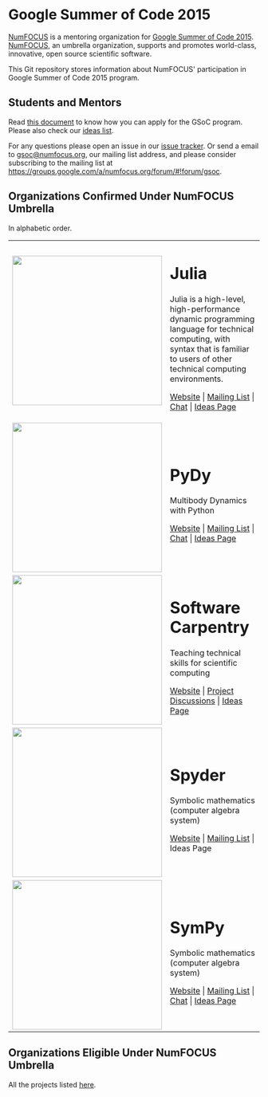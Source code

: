 # Google Summer of Code 2015

[NumFOCUS][] is a mentoring organization for [Google Summer
of Code 2015][GSoC]. [NumFOCUS][], an umbrella organization, supports and
promotes world-class, innovative, open source scientific software.

This Git repository stores information about NumFOCUS' participation in
Google Summer of Code 2015 program.

## Students and Mentors

Read [this document][CONTRIBUTING] to know how you can apply for the
GSoC program. Please also check our [ideas list][IL].

For any questions please open an issue in our [issue tracker][issues].
Or send a email to gsoc@numfocus.org, our mailing list address, and
please consider subscribing to the mailing list at
https://groups.google.com/a/numfocus.org/forum/#!forum/gsoc.

## Organizations Confirmed Under NumFOCUS Umbrella

In alphabetic order.

<table>

  <tr>
    <td>
      <img width="300px" src="https://camo.githubusercontent.com/e1ae5c7f6fe275a50134d5889a68f0acdd09ada8/687474703a2f2f6a756c69616c616e672e6f72672f696d616765732f6c6f676f5f68697265732e706e67"/>
    </td>
    <td>
       <h1>Julia</h1>
       <p>Julia is a high-level, high-performance dynamic programming language
         for technical computing, with syntax that is familiar to users of
         other technical computing environments.</p>
       <p>
         <a href="http://julialang.org">Website</a> | <a href="https://groups.google.com/forum/?fromgroups=#!forum/julia-dev">Mailing List</a> | <a href="http://webchat.freenode.net/?channels=julia">Chat</a> | <a href="https://github.com/numfocus/gsoc/blob/master/2015/ideas-list-julia.md">Ideas Page</a>
       </p>
    </td>
  </tr>

  <tr>
    <td>
      <img width="300px" src="http://www.pydy.org/_static/logo.svg">
    </td>
    <td>
       <h1>PyDy</h1>
       <p>Multibody Dynamics with Python</p>
       <p>
         <a href="http://www.pydy.org/">Website</a> | <a href="https://groups.google.com/d/forum/pydy">Mailing List</a> | <a href="https://gitter.im/pydy/pydy">Chat</a> | <a href="https://github.com/pydy/pydy/wiki/GSoC-2015-Ideas">Ideas Page</a>
       </p>
    </td>
  </tr>


  <tr>
    <td>
      <img width="300px" src="http://software-carpentry.org/img/software-carpentry-banner.png" />
    </td>
    <td>
       <h1>Software Carpentry</h1>
       <p>Teaching technical skills for scientific computing</p>
       <p>
         <a href="http://software-carpenpy.org">Website</a> | <a href="https://github.com/numfocus/gsoc/issues">Project Discussions</a> | <a href="https://github.com/numfocus/gsoc/blob/master/2015/ideas-list-swc.md">Ideas Page</a>
       </p>
    </td>
  </tr>

  <tr>
    <td>
      <img width="300px"
      src="http://spyderlib.googlecode.com/files/banner.png">
    </td>
    <td>
       <h1>Spyder</h1>
       <p>Symbolic mathematics (computer algebra system)</p>
       <p>
         <a href="http://spyder-ide.blogspot.com">Website</a> | <a href="http://groups.google.com/group/spyderlib">Mailing List</a> | Ideas Page
       </p>
    </td>
  </tr>

  <tr>
    <td>
      <img width="300px" src="http://www.sympy.org/static/images/logo.png">
    </td>
    <td>
       <h1>SymPy</h1>
       <p>Symbolic mathematics (computer algebra system)</p>
       <p>
         <a href="http://sympy.org">Website</a> | <a href="https://groups.google.com/d/forum/sympy">Mailing List</a> | <a href="https://gitter.im/sympy/sympy">Chat</a> | <a href="https://github.com/sympy/sympy/wiki/GSoC-2015-Ideas">Ideas Page</a>
       </p>
    </td>
  </tr>

</table>

## Organizations Eligible Under NumFOCUS Umbrella

All the projects listed [here][NumFOCUS-Projects].

[AstroPy]: http://www.astropy.org/
[CONTRIBUTING]: CONTRIBUTING.md
[Cython]: http://cython.org/
[DataCarpentry]: http://datacarpentry.org/
[GSoC]: https://www.google-melange.com/gsoc/homepage/google/gsoc2015
[IL]: 2015/ideas-list.md
[IPython]: http://ipython.org/
[Julia]: http://julialang.org/
[Matplotlib]: http://matplotlib.sourceforge.net/
[NumFOCUS-Projects]: http://numfocus.org/projects/index.html
[NumFOCUS]: http://numfocus.org/
[NumPy]: http://numpy.scipy.org/
[PyTables]: http://pytables.github.com/
[PythonXY]: http://code.google.com/p/pythonxy/wiki/Welcome
[SCF]: http://software-carpentry.org/scf/index.html
[SciPy]: http://www.scipy.org/
[SoftwareCarpentry]: http://software-carpentry.org/
[Spyder]: http://code.google.com/p/spyderlib/
[Statmodels]: http://statsmodels.sourceforge.net/
[SymPy]: http://sympy.org
[Theano]: http://deeplearning.net/software/theano/
[issues]: https://github.com/numfocus/gsoc/issues
[pandas]: http://pandas.pydata.org/
[rOpenSci]: http://ropensci.org/
[scikit-image]: http://scikit-image.org/
[scikit-learn]: http://scikit-learn.org/stable/
[yt]: http://yt-project.org/
